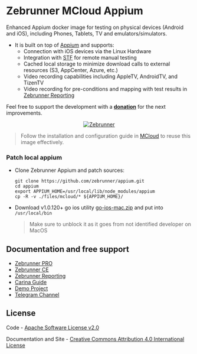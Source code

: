 Zebrunner MCloud Appium
==================

Enhanced Appium docker image for testing on physical devices (Android and iOS), including Phones, Tablets, TV and emulators/simulators.

* It is built on top of [Appium](https://github.com/appium/appium/) and supports:
  * Connection with iOS devices via the Linux Hardware
  * Integration with [STF](https://github.com/zebrunner/stf) for remote manual testing
  * Cached local storage to minimize download calls to external resources (S3, AppCenter, Azure, etc.)
  * Video recording capabilities including AppleTV, AndroidTV, and TizenTV
  * Video recording for pre-conditions and mapping with test results in [Zebrunner Reporting](https://zebrunner.com/)

Feel free to support the development with a [**donation**](https://www.paypal.com/donate?hosted_button_id=JLQ4U468TWQPS) for the next improvements.

<p align="center">
  <a href="https://zebrunner.com/"><img alt="Zebrunner" src="https://github.com/zebrunner/zebrunner/raw/master/docs/img/zebrunner_intro.png"></a>
</p>

> Follow the installation and configuration guide in [MCloud](https://github.com/zebrunner/mcloud) to reuse this image effectively.

### Patch local appium
* Clone Zebrunner Appium and patch sources:
  ```
  git clone https://github.com/zebrunner/appium.git
  cd appium
  export APPIUM_HOME=/usr/local/lib/node_modules/appium
  cp -R -v ./files/mcloud/* ${APPIUM_HOME}/
  ```
* Download v1.0.120+ go ios utility [go-ios-mac.zip](https://github.com/danielpaulus/go-ios/releases) and put into `/usr/local/bin`
  > Make sure to unblock it as it goes from not identified developer on MacOS

## Documentation and free support
* [Zebrunner PRO](https://zebrunner.com)
* [Zebrunner CE](https://zebrunner.github.io/community-edition)
* [Zebrunner Reporting](https://zebrunner.com/documentation)
* [Carina Guide](http://zebrunner.github.io/carina)
* [Demo Project](https://github.com/zebrunner/carina-demo)
* [Telegram Channel](https://t.me/zebrunner)
 
## License
Code - [Apache Software License v2.0](http://www.apache.org/licenses/LICENSE-2.0)

Documentation and Site - [Creative Commons Attribution 4.0 International License](http://creativecommons.org/licenses/by/4.0/deed.en_US)
